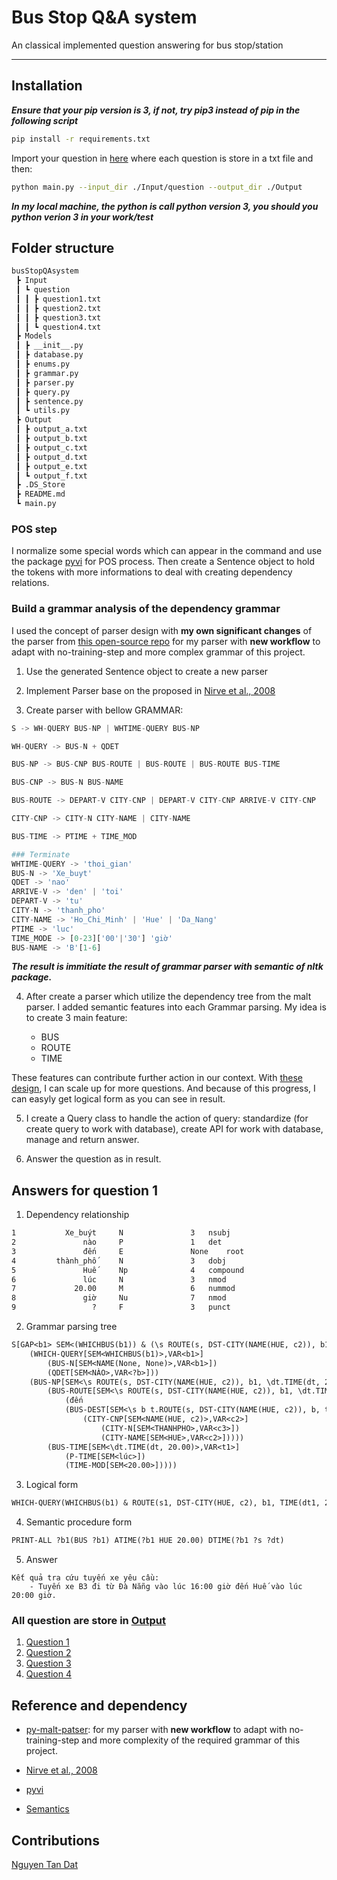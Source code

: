 # Bus Stop Q&A system

An classical implemented question answering for bus stop/station

---

## Installation

***Ensure that your pip version is 3, if not, try pip3 instead of pip in the following script***

```bash
pip install -r requirements.txt
```

Import your question in [here](./Input/question) where each question is store in a txt file and then:

```bash
python main.py --input_dir ./Input/question --output_dir ./Output
```

***In my local machine, the python is call python version 3, you should you python verion 3 in your work/test***

## Folder structure

```txt
busStopQAsystem
 ┣ Input
 ┃ ┗ question
 ┃ ┃ ┣ question1.txt
 ┃ ┃ ┣ question2.txt
 ┃ ┃ ┣ question3.txt
 ┃ ┃ ┗ question4.txt
 ┣ Models
 ┃ ┣ __init__.py
 ┃ ┣ database.py
 ┃ ┣ enums.py
 ┃ ┣ grammar.py
 ┃ ┣ parser.py
 ┃ ┣ query.py
 ┃ ┣ sentence.py
 ┃ ┗ utils.py
 ┣ Output
 ┃ ┣ output_a.txt
 ┃ ┣ output_b.txt
 ┃ ┣ output_c.txt
 ┃ ┣ output_d.txt
 ┃ ┣ output_e.txt
 ┃ ┗ output_f.txt
 ┣ .DS_Store
 ┣ README.md
 ┗ main.py
```

### POS step

I normalize some special words which can appear in the command and use the package [pyvi](https://pypi.org/project/pyvi/) for POS process. Then create a Sentence object to hold the tokens with more informations to deal with creating dependency relations.

### Build a grammar analysis of the dependency grammar

I used the concept of parser design with **my own significant changes** of the parser from [this open-source repo](https://github.com/cursecatcher/py-malt-parser) for my parser with **new workflow** to adapt with no-training-step and more complex grammar of this project.

1. Use the generated Sentence object to create a new parser

2. Implement Parser base on the proposed in [Nirve et al., 2008](https://www.researchgate.net/publication/220355552_Algorithms_for_Deterministic_Incremental_Dependency_Parsing)

3. Create parser with bellow GRAMMAR:

```python
S -> WH-QUERY BUS-NP | WHTIME-QUERY BUS-NP

WH-QUERY -> BUS-N + QDET

BUS-NP -> BUS-CNP BUS-ROUTE | BUS-ROUTE | BUS-ROUTE BUS-TIME

BUS-CNP -> BUS-N BUS-NAME

BUS-ROUTE -> DEPART-V CITY-CNP | DEPART-V CITY-CNP ARRIVE-V CITY-CNP

CITY-CNP -> CITY-N CITY-NAME | CITY-NAME

BUS-TIME -> PTIME + TIME_MOD

### Terminate
WHTIME-QUERY -> 'thoi_gian'
BUS-N -> 'Xe_buyt'
QDET -> 'nao'
ARRIVE-V -> 'den' | 'toi'
DEPART-V -> 'tu'
CITY-N -> 'thanh_pho'
CITY-NAME -> 'Ho_Chi_Minh' | 'Hue' | 'Da_Nang'
PTIME -> 'luc'
TIME_MODE -> [0-23]['00'|'30'] 'giờ'
BUS-NAME -> 'B'[1-6]
```

***The result is immitiate the result of grammar parser with semantic of nltk package.***

4. After create a parser which utilize the dependency tree from the malt parser. I added semantic features into each Grammar parsing. My idea is to create 3 main feature:

    - BUS
    - ROUTE
    - TIME

These features can contribute further action in our context. With [these design](./Models/grammar.py), I can scale up for more questions. And because of this progress, I can easyly get logical form as you can see in result.

5. I create a Query class to handle the action of query: standardize (for create query to work with database), create API for work with database, manage and return answer.

6. Answer the question as in result.

## Answers for question 1

1. Dependency relationship

```txt
1	        Xe_buýt		N              	3	nsubj
2	            nào		P              	1	det
3	            đến		E              	None	root
4	      thành_phố		N              	3	dobj
5	            Huế		Np             	4	compound
6	            lúc		N              	3	nmod
7	          20.00		M              	6	nummod
8	            giờ		Nu             	7	nmod
9	              ?		F              	3	punct
```

2. Grammar parsing tree

```txt
S[GAP<b1> SEM<(WHICHBUS(b1)) & (\s ROUTE(s, DST-CITY(NAME(HUE, c2)), b1, \dt.TIME(dt, 20.00))) & (\dt.TIME(dt, 20.00))>,VAR<b1>]
	(WHICH-QUERY[SEM<WHICHBUS(b1)>,VAR<b1>]
		(BUS-N[SEM<NAME(None, None)>,VAR<b1>])
		(QDET[SEM<NÀO>,VAR<?b>]))
	(BUS-NP[SEM<\s ROUTE(s, DST-CITY(NAME(HUE, c2)), b1, \dt.TIME(dt, 20.00)) & \dt.TIME(dt, 20.00)>,VAR<r>]
		(BUS-ROUTE[SEM<\s ROUTE(s, DST-CITY(NAME(HUE, c2)), b1, \dt.TIME(dt, 20.00))>,VAR<r>]
			(đến
			(BUS-DEST[SEM<\s b t.ROUTE(s, DST-CITY(NAME(HUE, c2)), b, t)>,VAR<r2>]
				(CITY-CNP[SEM<NAME(HUE, c2)>,VAR<c2>]
					(CITY-N[SEM<THANHPHO>,VAR<c3>])
					(CITY-NAME[SEM<HUE>,VAR<c2>]))))
		(BUS-TIME[SEM<\dt.TIME(dt, 20.00)>,VAR<t1>]
			(P-TIME[SEM<lúc>])
			(TIME-MOD[SEM<20.00>]))))
```

3. Logical form

```txt
WHICH-QUERY(WHICHBUS(b1) & ROUTE(s1, DST-CITY(HUE, c2), b1, TIME(dt1, 20.00)) & TIME(dt1, 20.00))
```

4. Semantic procedure form

```txt
PRINT-ALL ?b1(BUS ?b1) ATIME(?b1 HUE 20.00) DTIME(?b1 ?s ?dt)
```

5. Answer

```
Kết quả tra cứu tuyến xe yêu cầu:
	- Tuyến xe B3 đi từ Đà Nẵng vào lúc 16:00 giờ đến Huế vào lúc 20:00 giờ.
```

### All question are store in [Output](./Output)

1. [Question 1](./Output/question1)
2. [Question 2](./Output/question2)
3. [Question 3](./Output/question3)
4. [Question 4](./Output/question4)

## Reference and dependency

- [py-malt-patser](https://github.com/cursecatcher/py-malt-parser): for my parser with **new workflow** to adapt with no-training-step and more complexity of the required grammar of this project.

- [Nirve et al., 2008](https://www.researchgate.net/publication/220355552_Algorithms_for_Deterministic_Incremental_Dependency_Parsing)

- [pyvi](https://pypi.org/project/pyvi/)

- [Semantics](http://www.nltk.org/howto/semantics.html)

## Contributions

[Nguyen Tan Dat](fb.com/sotfdat)
